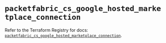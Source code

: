 # `packetfabric_cs_google_hosted_marketplace_connection`

Refer to the Terraform Registry for docs: [`packetfabric_cs_google_hosted_marketplace_connection`](https://registry.terraform.io/providers/packetfabric/packetfabric/1.9.3/docs/resources/cs_google_hosted_marketplace_connection).
